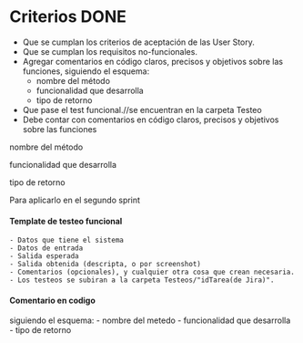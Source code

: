 # Criterios DONE
- Que se cumplan los criterios de aceptación de las User Story.
- Que se cumplan los requisitos no-funcionales.
- Agregar comentarios en código claros, precisos y objetivos sobre las funciones, siguiendo el esquema:
    - nombre del método
    - funcionalidad que desarrolla
    - tipo de retorno
- Que pase el test funcional.//se encuentran en la carpeta Testeo
- Debe contar con comentarios en código claros, precisos y objetivos sobre las funciones

nombre del método

funcionalidad que desarrolla

tipo de retorno

Para aplicarlo en el segundo sprint
#### Template de testeo funcional

    - Datos que tiene el sistema
    - Datos de entrada
    - Salida esperada
    - Salida obtenida (descripta, o por screenshot)
    - Comentarios (opcionales), y cualquier otra cosa que crean necesaria.
    - Los testeos se subiran a la carpeta Testeos/"idTarea(de Jira)".
#### Comentario en codigo
siguiendo el esquema:
    - nombre del metedo
    - funcionalidad que desarrolla
    - tipo de retorno
